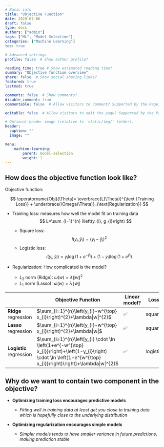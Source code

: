 ```yaml
---
# Basic info
title: "Objective Function"
date: 2020-07-06
draft: false
type: docs
authors: ["admin"]
tags: ["ML", "Model Selection"]
categories: ["Machine Learning"]
toc: true

# Advanced settings
profile: false  # Show author profile?

reading_time: true # Show estimated reading time?
summary: "Objective function overview"
share: false  # Show social sharing links?
featured: true
lastmod: true

comments: false  # Show comments?
disable_comment: true
commentable: false  # Allow visitors to comment? Supported by the Page, Post, and Docs content types.

editable: false  # Allow visitors to edit the page? Supported by the Page, Post, and Docs content types.

# Optional header image (relative to `static/img/` folder).
header:
  caption: ""
  image: ""

menu: 
    machine-learning:
        parent: model-selection
        weight: 1
---
```


## How does the objective function look like?

Objective function:

$$
\operatorname{Obj}(\Theta)= \overbrace{L(\Theta)}^{\text {Training Loss}}  + \underbrace{\Omega(\Theta)}_{\text{Regularization}}
$$

- Training loss: measures how well the model fit on training data
  $$
  L=\sum_{i=1}^{n} l\left(y_{i}, g_{i}\right)
  $$

  - Square loss: 
    $$
    l(y_i, \hat{y}_i) = (y_i - \hat{y}_i)^2
    $$
  - Logistic loss: 
    $$
    l(y_i, \hat{y}_i) = y_i \log(1 + e^{-\hat{y}_i}) + (1 - y_i) \log(1 + e^{\hat{y}_i})
    $$

- Regularization: How complicated is the model?
    - $L_2$ norm (Ridge): $\omega(w) = \lambda \|w\|^2$
    - $L_1$ norm (Lasso): $\omega(w) = \lambda \|w\|$
    

|                         | Objective Function                                           | Linear model? | Loss     | Regularization |
| ----------------------- | ------------------------------------------------------------ | ------------- | -------- | -------------- |
| **Ridge** regression    | $\sum_{i=1}^{n}\left(y_{i}-w^{\top} x_{i}\right)^{2}+\lambda\|w\|^{2}$ | ✅             | square   | $L_2$          |
| **Lasso** regression    | $\sum_{i=1}^{n}\left(y_{i}-w^{\top} x_{i}\right)^{2}+\lambda\|w\|$ | ✅             | square   | $L_2$          |
| **Logistic** regression | $\sum_{i=1}^{n}\left[y_{i} \cdot \ln \left(1+e^{-w^{\top} x_{i}}\right)+\left(1-y_{i}\right) \cdot \ln \left(1+e^{w^{\top} x_{i}}\right)\right]+\lambda\|w\|^{2}$ | ✅             | logistic | $L_1$          |



## Why do we want to contain two component in the objective? 

- **Optimizing training loss encourages predictive models** 

    - *Fitting well in training data at least get you close to training data which is hopefully close to the underlying distribution* 

- **Optimizing regularization encourages simple models** 

    - *Simpler models tends to have smaller variance in future predictions, making prediction* *stable* 